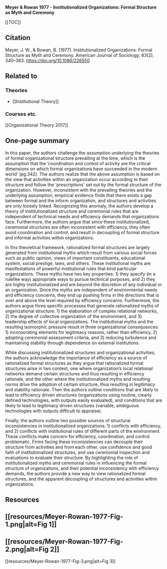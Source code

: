 **Meyer & Rowan 1977 - Institutionalized Organizations: Formal Structure as Myth and Ceremony**

[[_TOC_]]

## Citation
Meyer, J. W., & Rowan, B. (1977). Institutionalized Organizations: Formal Structure as Myth and Ceremony. American Journal of Sociology, 83(2), 340–363. https://doi.org/10.1086/226550

## Related to

### Theories
* [[Institutional Theory]]

### Courses etc.
[[Organizational Theory 2017]]

## One-page summary
In this paper, the authors challenge the assumption underlying the theories of formal organizational structure prevailing at the time, which is the assumption that the ‘coordination and control of activity are the critical dimensions on which formal organizations have succeeded in the modern world’ (pg.342). The authors realize that the above assumption is based on the view that activities within an organization occur according to their structure and follow the ‘prescriptions’ set out by the formal structure of the organization. However, inconsistent with the prevailing theories and the underlying assumption, empirical evidence finds that there exists a gap between formal and the inform organization, and structures and activities are only loosely linked. Recognizing this anomaly, the authors develop a theory of institutionalized structure and ceremonial rules that are independent of technical needs and efficiency demands that organizations face. Furthermore, the authors argue that since these institutionalized, ceremonial structures are often inconsistent with efficiency, they often avoid coordination and control, and result in decoupling of formal structure and informal activities within organizations. 

In this theoretical framework, rationalized formal structures are largely generated from institutional myths which result from various social forces such as public opinion, views of important constituents, educational system, social prestige, laws, and others. These institutional myths are manifestations of powerful institutional rules that bind particular organizations. These myths have two key properties: 1) they specify (in a rulelike way) appropriate ways to pursue technical purposes, and 2) they are highly institutionalized and are beyond the discretion of any individual or an organization. Since the myths are independent of environmental needs and efficiency concerns, they end up pushing firms in the directions that is over and above the level required by efficiency concerns. Furthermore, the authors argue three specific processes that generate rationalized myths of organizational structure: 1) the elaboration of complex relational networks, 2) the degree of collective organization of the environment, and 3) leadership effects of local organizations. The institutional myths and the resulting isomorphic pressure result in three organizational consequences: 1) incorporating elements for legitimacy reasons, rather than efficiency, 2) adopting ceremonial assessment criteria, and 3) reducing turbulence and maintaining stability through dependence on external institutions.  

While discussing institutionalized structures and organizational activities, the authors acknowledge the importance of efficiency as a source of rationalized formal structures as they argue that rationalized formal structures arise in two context, one where organization’s local relational networks demand certain structures and thus resulting in efficiency rationale, and the other where the institutionalized myths and resulting norms drive the adoption of certain structure, thus resulting in legitimacy and stability rationale. Then the authors outline conditions that are likely to lead to efficiency driven structures (organizations using routine, clearly defined technologies, with outputs easily evaluated), and conditions that are likely to lead to legitimacy driven structures (variable, ambiguous technologies with outputs difficult to appraise).  

Finally, the authors outline two possible sources of structural inconsistencies in institutionalized organizations: 1) conflicts with efficiency, and 2) conflicts with institutional rules of different parts of the environment. These conflicts make concern for efficiency, coordination, and control problematic. Firms facing these inconsistencies can decouple their structure from activities and from each other, use confidence and good faith of institutionalized structures, and use ceremonial inspection and evaluations to evaluate their structure. By highlighting the role of institutionalized myths and ceremonial rules in influencing the formal structure of organizations, and their potential inconsistency with efficiency demands, the authors provide a new way to view rationalized formal structures, and the apparent decoupling of structures and activities within organizations.

## Resources
[[resources/Meyer-Rowan-1977-Fig-1.png|alt=Fig 1]]
---
[[resources/Meyer-Rowan-1977-Fig-2.png|alt=Fig 2]]
---
[[resources/Meyer-Rowan-1977-Fig-3.png|alt=Fig 3]]